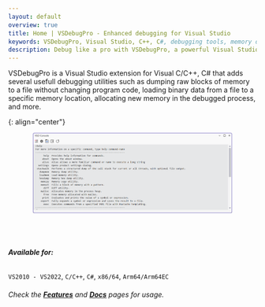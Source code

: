 ```yaml
---
layout: default
overview: true
title: Home | VSDebugPro - Enhanced debugging for Visual Studio
keywords: VSDebugPro, Visual Studio, C++, C#, debugging tools, memory dump, data loading, batch commands, debugging extension, developer tools
description: Debug like a pro with VSDebugPro, a powerful Visual Studio extension for C/C++ and C#. Dump memory, load data, execute batch commands, and streamline your debugging workflow. Download VSDebugPro for free and take control of your debugging sessions.
---
```


<p class="text-monospace">
VSDebugPro is a Visual Studio extension for Visual C/C++, C# that adds several usefull debugging utilities such as
dumping raw blocks of memory to a file without changing program code, loading binary data from a file to a specific memory location, allocating new memory in the debugged process, and more.
</p>
{: align="center"}

<p align="center">
    <img src="/assets/img/ft_console.webp" width="80%"/>
</p>   
<br />
<br />

###### **Available for:**

`VS2010 - VS2022`, `C/C++`, `C#`, `x86/64`, `Arm64/Arm64EC`

###### Check the [**Features**](/pages/features.html) and [**Docs**](/pages/docs.html) pages for usage.



